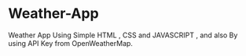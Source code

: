 # Weather-App
Weather App Using Simple HTML , CSS and JAVASCRIPT , and also By using API Key from OpenWeatherMap.
